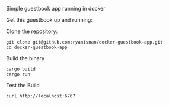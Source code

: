 Simple guestbook app running in docker

Get this guestbook up and running:

Clone the repository:

    git clone git@github.com:ryanisnan/docker-guestbook-app.git
    cd docker-guestbook-app

Build the binary

    cargo build
    cargo run

Test the Build

    curl http://localhost:6767
